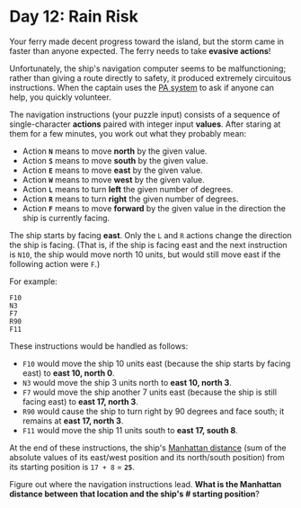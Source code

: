 # Day 12: Rain Risk
Your ferry made decent progress toward the island, but the storm came in faster than anyone expected. The ferry needs to 
take **evasive actions**!

Unfortunately, the ship's navigation computer seems to be malfunctioning; rather than giving a route directly to safety, 
it produced extremely circuitous instructions. When the captain uses the 
[PA system](https://en.wikipedia.org/wiki/Public_address_system) to ask if anyone can help, you quickly volunteer.

The navigation instructions (your puzzle input) consists of a sequence of single-character **actions** paired with 
integer input **values**. After staring at them for a few minutes, you work out what they probably mean:
* Action **`N`** means to move **north** by the given value.
* Action **`S`** means to move **south** by the given value.
* Action **`E`** means to move **east** by the given value.
* Action **`W`** means to move **west** by the given value.
* Action **`L`** means to turn **left** the given number of degrees.
* Action **`R`** means to turn **right** the given number of degrees.
* Action **`F`** means to move **forward** by the given value in the direction the ship is currently facing.

The ship starts by facing **east**. Only the `L` and `R` actions change the direction the ship is facing. (That is, if 
the ship is facing east and the next instruction is `N10`, the ship would move north 10 units, but would still move east 
if the following action were `F`.)

For example:
```
F10
N3
F7
R90
F11
```
These instructions would be handled as follows:
* `F10` would move the ship 10 units east (because the ship starts by facing east) to **east 10, north 0**.
* `N3` would move the ship 3 units north to **east 10, north 3**.
* `F7` would move the ship another 7 units east (because the ship is still facing east) to **east 17, north 3**.
* `R90` would cause the ship to turn right by 90 degrees and face south; it remains at **east 17, north 3**.
* `F11` would move the ship 11 units south to **east 17, south 8**.

At the end of these instructions, the ship's [Manhattan distance](https://en.wikipedia.org/wiki/Manhattan_distance) (sum 
of the absolute values of its east/west position and its north/south position) from its starting position is `17 + 8` = 
**`25`**.

Figure out where the navigation instructions lead. **What is the Manhattan distance between that location and the ship's #
starting position**?
